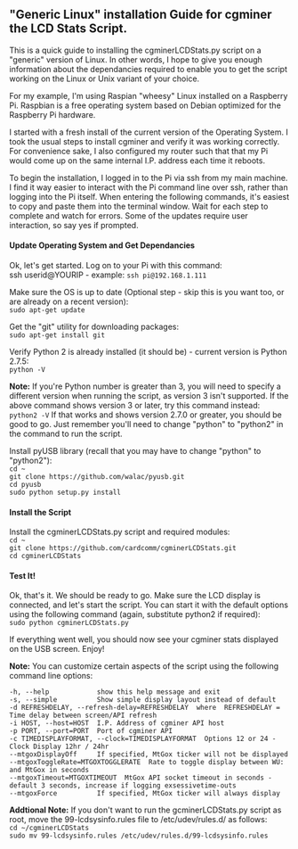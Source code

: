 
"Generic Linux" installation Guide for cgminer the LCD Stats Script. 
-----------------------------------------------------------------------------------------------------

This is a quick guide to installing the cgminerLCDStats.py script on a "generic" version of Linux. In other words, I hope to give you enough information about the dependancies required to enable you to get the script working on the Linux or Unix variant of your choice.

For my example, I'm using Raspian "wheesy" Linux installed on a Raspberry Pi. Raspbian is a free operating system based on Debian optimized for the Raspberry Pi hardware.

I started with a fresh install of the current version of the Operating System. I took the usual steps to install cgminer and verify it was working correctly. For convenience sake, I also configured my router such that that my Pi would come up on the same internal I.P. address each time it reboots.

To begin the installation, I logged in to the Pi via ssh from my main machine. I find it way easier to interact with the Pi command line over ssh, rather than logging into the Pi itself. When entering the following commands, it's easiest to copy and paste them into the terminal window. Wait for each step to complete and watch for errors. Some of the updates require user interaction, so say yes if prompted. 

#### Update Operating System and Get Dependancies ####
Ok, let's get started. Log on to your Pi with this command:  
ssh userid@YOURIP    - example: `ssh pi@192.168.1.111`

Make sure the OS is up to date (Optional step - skip this is you want too, or are already on a recent version):  
`sudo apt-get update`

Get the "git" utility for downloading packages:  
`sudo apt-get install git`

Verify Python 2 is already installed (it should be) - current version is Python 2.7.5:  
`python -V`

**Note:** If you're Python number is greater than 3, you will need to specify a different version when running the script, as version 3 isn't supported. If the above command shows version 3 or later, try this command instead:
`python2 -V`
If that works and shows version 2.7.0 or greater, you should be good to go. Just remember you'll need to change "python" to "python2" in the command to run the script. 

Install pyUSB library (recall that you may have to change "python" to "python2"):  
`cd ~`  
`git clone https://github.com/walac/pyusb.git`  
`cd pyusb`  
`sudo python setup.py install` 
 
#### Install the Script ####
Install the cgminerLCDStats.py script and required modules:  
`cd ~`  
`git clone https://github.com/cardcomm/cgminerLCDStats.git`  
`cd cgminerLCDStats`  

#### Test It! ####
Ok, that's it. We should be ready to go. Make sure the LCD display is connected, and let's start the script. You can start it with the default options using the following command (again, substitute python2 if required):  
`sudo python cgminerLCDStats.py`

If everything went well, you should now see your cgminer stats displayed on the USB screen. Enjoy!

**Note:** You can customize certain aspects of the script using the following command line options:
 
  `-h, --help            show this help message and exit`  
  `-s, --simple          Show simple display layout instead of default`  
  `-d REFRESHDELAY, --refresh-delay=REFRESHDELAY  where  REFRESHDELAY = Time delay between screen/API refresh`                          
  `-i HOST, --host=HOST  I.P. Address of cgminer API host`  
  `-p PORT, --port=PORT  Port of cgminer API`  
  `-c TIMEDISPLAYFORMAT, --clock=TIMEDISPLAYFORMAT  Options 12 or 24 - Clock Display 12hr / 24hr`  
  `--mtgoxDisplayOff     If specified, MtGox ticker will not be displayed`  
  `--mtgoxToggleRate=MTGOXTOGGLERATE  Rate to toggle display between WU: and MtGox in seconds`  
  `--mtgoxTimeout=MTGOXTIMEOUT  MtGox API socket timeout in seconds - `    
                                  `default 3 seconds, increase if logging exsessivetime-outs`  
  `--mtgoxForce          If specified, MtGox ticker will always display`
  
**Addtional Note:** If you don't want to run the gcminerLCDStats.py script as root, move the 99-lcdsysinfo.rules file to /etc/udev/rules.d/ as follows:  
`cd ~/cgminerLCDStats`  
`sudo mv 99-lcdsysinfo.rules /etc/udev/rules.d/99-lcdsysinfo.rules`  
  
